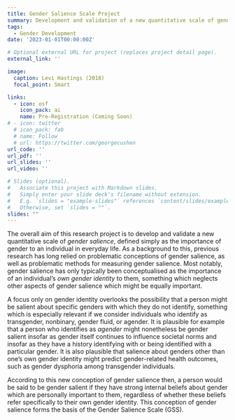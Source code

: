 ```yaml
---
title: Gender Salience Scale Project
summary: Development and validation of a new quantitative scale of gender salience, the importance of gender to individuals in everyday life.
tags:
  - Gender Development
date: '2023-01-01T00:00:00Z'

# Optional external URL for project (replaces project detail page).
external_link: ''

image:
  caption: Levi Hastings (2018)
  focal_point: Smart

links: 
  - icon: osf
    icon_pack: ai
    name: Pre-Registration (Coming Soon)
# - icon: twitter
  # icon_pack: fab
  # name: Follow
  # url: https://twitter.com/georgecushen
url_code: ''
url_pdf: ''
url_slides: ''
url_video: ''

# Slides (optional).
#   Associate this project with Markdown slides.
#   Simply enter your slide deck's filename without extension.
#   E.g. `slides = "example-slides"` references `content/slides/example-slides.md`.
#   Otherwise, set `slides = ""`.
slides: ""
---
```


The overall aim of this research project is to develop and validate a new quantitative scale of *gender salience*, defined simply as the importance of gender to an individual in everyday life. As a background to this, previous research has long relied on problematic conceptions of gender salience, as well as problematic methods for measuring gender salience. Most notably, gender salience has only typically been conceptualised as the importance of an individual’s *own gender identity* to them, something which neglects other aspects of gender salience which might be equally important. 

A focus only on gender identity overlooks the possibility that a person might be salient about specific genders with which they do not identify, something which is especially relevant if we consider individuals who identify as transgender, nonbinary, gender fluid, or agender. It is plausible for example that a person who identifies as *agender* might nonetheless be gender salient insofar as gender itself continues to influence societal norms and insofar as they have a history identifying with or being identified with a particular gender. It is also plausible that salience about genders other than one’s own gender identity might predict gender-related health outcomes, such as gender dysphoria among transgender individuals.

According to this new conception of gender salience then, a person would be said to be gender salient if they have strong internal beliefs about gender which are personally important to them, regardless of whether these beliefs refer specifically to their own gender identity. This conception of gender salience forms the basis of the Gender Salience Scale (GSS).
